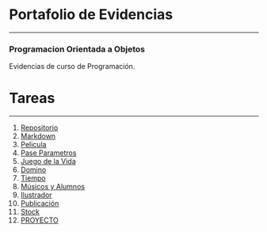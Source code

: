 #  Portafolio de Evidencias 
---
###  Programacion Orientada a Objetos
Evidencias de curso de Programación.
#  Tareas

---

1. [ Repositorio ](https://github.com/PhantompD/OOP)
2. [ Markdown ](https://github.com/PhantompD/OOP/blob/master/Setup/MarkDown.md)
3. [ Pelicula ](https://github.com/PhantompD/OOP/blob/master/Pelicula/Program.cs)
4. [ Pase Parametros ](https://github.com/PhantompD/OOP/blob/master/Parametros/Program.cs)
5. [ Juego de la Vida ](https://github.com/PhantompD/OOP/blob/master/GoL/Program.cs)
6. [ Domino ](https://github.com/PhantompD/OOP/blob/master/Domino/Program.cs)
7. [ Tiempo ](https://github.com/PhantompD/OOP/blob/master/Tiempo/Program.cs)
8. [ Músicos y ](https://github.com/PhantompD/OOP/blob/master/M%C3%BAsicos/Program.cs)[ Alumnos ](https://github.com/PhantompD/OOP/blob/master/Alumnos/Program.cs)
9. [ Ilustrador ](https://github.com/PhantompD/OOP/blob/master/Ilustrador/Program.cs)
10. [ Publicación ](https://github.com/PhantompD/OOP/blob/master/Publicaci%C3%B3n/Program.cs)
11. [ Stock ](https://github.com/PhantompD/OOP/blob/master/Stock/Program.cs)
12. [ PROYECTO ](https://github.com/PhantompD/OOP/blob/master/prueba/Program.cs)
